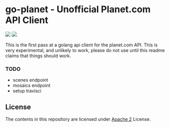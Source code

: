go-planet - Unofficial Planet.com API Client
============================================

![](https://travis-ci.org/jakedahn/go-planet.svg)
![](http://gocover.io/_badge/github.com/jakedahn/go-planet/planet)

This is the first pass at a golang api client for the planet.com API. This is very experimental, and unlikely to work, please do not use until this readme claims that things should work.

### TODO

* scenes endpoint
* mosaics endpoint
* setup travisci

## License
The contents in this repository are licensed under [Apache 2](https://tldrlegal.com/license/apache-license-2.0-(apache-2.0)) License.